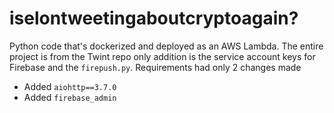 # iselontweetingaboutcryptoagain?

Python code that's dockerized and deployed as an AWS Lambda.
The entire project is from the Twint repo only addition is the service account keys for Firebase and the `firepush.py`.
Requirements had only 2 changes made
* Added `aiohttp==3.7.0`
* Added `firebase_admin`